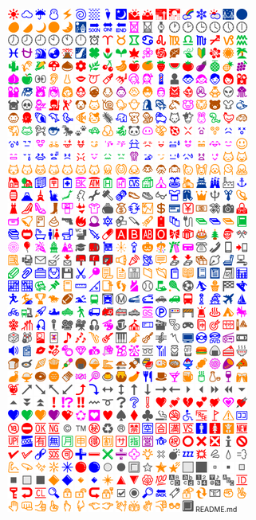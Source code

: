 [![#0001](0001.png)](../svg/0001.svg)
[![#0002](0002.png)](../svg/0002.svg)
[![#0003](0003.png)](../svg/0003.svg)
[![#0004](0004.png)](../svg/0004.svg)
[![#0005](0005.png)](../svg/0005.svg)
[![#0006](0006.png)](../svg/0006.svg)
[![#0007](0007.png)](../svg/0007.svg)
[![#0008](0008.png)](../svg/0008.svg)
[![#0009](0009.png)](../svg/0009.svg)
[![#0010](0010.png)](../svg/0010.svg)
[![#0011](0011.png)](../svg/0011.svg)
[![#0012](0012.png)](../svg/0012.svg)
[![#0013](0013.png)](../svg/0013.svg)
[![#0014](0014.png)](../svg/0014.svg)
[![#0015](0015.png)](../svg/0015.svg)
[![#0016](0016.png)](../svg/0016.svg)
[![#0017](0017.png)](../svg/0017.svg)
[![#0018](0018.png)](../svg/0018.svg)
[![#0019](0019.png)](../svg/0019.svg)
[![#0020](0020.png)](../svg/0020.svg)
[![#0021](0021.png)](../svg/0021.svg)
[![#0022](0022.png)](../svg/0022.svg)
[![#0023](0023.png)](../svg/0023.svg)
[![#0024](0024.png)](../svg/0024.svg)
[![#0025](0025.png)](../svg/0025.svg)
[![#0026](0026.png)](../svg/0026.svg)
[![#0027](0027.png)](../svg/0027.svg)
[![#0028](0028.png)](../svg/0028.svg)
[![#0029](0029.png)](../svg/0029.svg)
[![#0030](0030.png)](../svg/0030.svg)
[![#0031](0031.png)](../svg/0031.svg)
[![#0032](0032.png)](../svg/0032.svg)
[![#0033](0033.png)](../svg/0033.svg)
[![#0034](0034.png)](../svg/0034.svg)
[![#0035](0035.png)](../svg/0035.svg)
[![#0036](0036.png)](../svg/0036.svg)
[![#0037](0037.png)](../svg/0037.svg)
[![#0038](0038.png)](../svg/0038.svg)
[![#0039](0039.png)](../svg/0039.svg)
[![#0040](0040.png)](../svg/0040.svg)
[![#0041](0041.png)](../svg/0041.svg)
[![#0042](0042.png)](../svg/0042.svg)
[![#0043](0043.png)](../svg/0043.svg)
[![#0044](0044.png)](../svg/0044.svg)
[![#0045](0045.png)](../svg/0045.svg)
[![#0046](0046.png)](../svg/0046.svg)
[![#0047](0047.png)](../svg/0047.svg)
[![#0048](0048.png)](../svg/0048.svg)
[![#0049](0049.png)](../svg/0049.svg)
[![#0050](0050.png)](../svg/0050.svg)
[![#0051](0051.png)](../svg/0051.svg)
[![#0052](0052.png)](../svg/0052.svg)
[![#0053](0053.png)](../svg/0053.svg)
[![#0054](0054.png)](../svg/0054.svg)
[![#0055](0055.png)](../svg/0055.svg)
[![#0056](0056.png)](../svg/0056.svg)
[![#0057](0057.png)](../svg/0057.svg)
[![#0058](0058.png)](../svg/0058.svg)
[![#0059](0059.png)](../svg/0059.svg)
[![#0060](0060.png)](../svg/0060.svg)
[![#0061](0061.png)](../svg/0061.svg)
[![#0062](0062.png)](../svg/0062.svg)
[![#0063](0063.png)](../svg/0063.svg)
[![#0064](0064.png)](../svg/0064.svg)
[![#0065](0065.png)](../svg/0065.svg)
[![#0066](0066.png)](../svg/0066.svg)
[![#0067](0067.png)](../svg/0067.svg)
[![#0068](0068.png)](../svg/0068.svg)
[![#0069](0069.png)](../svg/0069.svg)
[![#0070](0070.png)](../svg/0070.svg)
[![#0071](0071.png)](../svg/0071.svg)
[![#0072](0072.png)](../svg/0072.svg)
[![#0073](0073.png)](../svg/0073.svg)
[![#0074](0074.png)](../svg/0074.svg)
[![#0075](0075.png)](../svg/0075.svg)
[![#0076](0076.png)](../svg/0076.svg)
[![#0077](0077.png)](../svg/0077.svg)
[![#0078](0078.png)](../svg/0078.svg)
[![#0079](0079.png)](../svg/0079.svg)
[![#0080](0080.png)](../svg/0080.svg)
[![#0081](0081.png)](../svg/0081.svg)
[![#0082](0082.png)](../svg/0082.svg)
[![#0083](0083.png)](../svg/0083.svg)
[![#0084](0084.png)](../svg/0084.svg)
[![#0085](0085.png)](../svg/0085.svg)
[![#0086](0086.png)](../svg/0086.svg)
[![#0087](0087.png)](../svg/0087.svg)
[![#0088](0088.png)](../svg/0088.svg)
[![#0089](0089.png)](../svg/0089.svg)
[![#0090](0090.png)](../svg/0090.svg)
[![#0091](0091.png)](../svg/0091.svg)
[![#0092](0092.png)](../svg/0092.svg)
[![#0093](0093.png)](../svg/0093.svg)
[![#0094](0094.png)](../svg/0094.svg)
[![#0095](0095.png)](../svg/0095.svg)
[![#0096](0096.png)](../svg/0096.svg)
[![#0097](0097.png)](../svg/0097.svg)
[![#0098](0098.png)](../svg/0098.svg)
[![#0099](0099.png)](../svg/0099.svg)
[![#0100](0100.png)](../svg/0100.svg)
[![#0101](0101.png)](../svg/0101.svg)
[![#0102](0102.png)](../svg/0102.svg)
[![#0103](0103.png)](../svg/0103.svg)
[![#0104](0104.png)](../svg/0104.svg)
[![#0105](0105.png)](../svg/0105.svg)
[![#0106](0106.png)](../svg/0106.svg)
[![#0107](0107.png)](../svg/0107.svg)
[![#0108](0108.png)](../svg/0108.svg)
[![#0109](0109.png)](../svg/0109.svg)
[![#0110](0110.png)](../svg/0110.svg)
[![#0111](0111.png)](../svg/0111.svg)
[![#0112](0112.png)](../svg/0112.svg)
[![#0113](0113.png)](../svg/0113.svg)
[![#0114](0114.png)](../svg/0114.svg)
[![#0115](0115.png)](../svg/0115.svg)
[![#0116](0116.png)](../svg/0116.svg)
[![#0117](0117.png)](../svg/0117.svg)
[![#0118](0118.png)](../svg/0118.svg)
[![#0119](0119.png)](../svg/0119.svg)
[![#0120](0120.png)](../svg/0120.svg)
[![#0121](0121.png)](../svg/0121.svg)
[![#0122](0122.png)](../svg/0122.svg)
[![#0123](0123.png)](../svg/0123.svg)
[![#0124](0124.png)](../svg/0124.svg)
[![#0125](0125.png)](../svg/0125.svg)
[![#0126](0126.png)](../svg/0126.svg)
[![#0127](0127.png)](../svg/0127.svg)
[![#0128](0128.png)](../svg/0128.svg)
[![#0129](0129.png)](../svg/0129.svg)
[![#0130](0130.png)](../svg/0130.svg)
[![#0131](0131.png)](../svg/0131.svg)
[![#0132](0132.png)](../svg/0132.svg)
[![#0133](0133.png)](../svg/0133.svg)
[![#0134](0134.png)](../svg/0134.svg)
[![#0135](0135.png)](../svg/0135.svg)
[![#0136](0136.png)](../svg/0136.svg)
[![#0137](0137.png)](../svg/0137.svg)
[![#0138](0138.png)](../svg/0138.svg)
[![#0139](0139.png)](../svg/0139.svg)
[![#0140](0140.png)](../svg/0140.svg)
[![#0141](0141.png)](../svg/0141.svg)
[![#0142](0142.png)](../svg/0142.svg)
[![#0143](0143.png)](../svg/0143.svg)
[![#0144](0144.png)](../svg/0144.svg)
[![#0145](0145.png)](../svg/0145.svg)
[![#0146](0146.png)](../svg/0146.svg)
[![#0147](0147.png)](../svg/0147.svg)
[![#0148](0148.png)](../svg/0148.svg)
[![#0149](0149.png)](../svg/0149.svg)
[![#0150](0150.png)](../svg/0150.svg)
[![#0151](0151.png)](../svg/0151.svg)
[![#0152](0152.png)](../svg/0152.svg)
[![#0153](0153.png)](../svg/0153.svg)
[![#0154](0154.png)](../svg/0154.svg)
[![#0155](0155.png)](../svg/0155.svg)
[![#0156](0156.png)](../svg/0156.svg)
[![#0157](0157.png)](../svg/0157.svg)
[![#0158](0158.png)](../svg/0158.svg)
[![#0159](0159.png)](../svg/0159.svg)
[![#0160](0160.png)](../svg/0160.svg)
[![#0161](0161.png)](../svg/0161.svg)
[![#0162](0162.png)](../svg/0162.svg)
[![#0163](0163.png)](../svg/0163.svg)
[![#0164](0164.png)](../svg/0164.svg)
[![#0165](0165.png)](../svg/0165.svg)
[![#0166](0166.png)](../svg/0166.svg)
[![#0167](0167.png)](../svg/0167.svg)
[![#0168](0168.png)](../svg/0168.svg)
[![#0169](0169.png)](../svg/0169.svg)
[![#0170](0170.png)](../svg/0170.svg)
[![#0171](0171.png)](../svg/0171.svg)
[![#0172](0172.png)](../svg/0172.svg)
[![#0173](0173.png)](../svg/0173.svg)
[![#0174](0174.png)](../svg/0174.svg)
[![#0175](0175.png)](../svg/0175.svg)
[![#0176](0176.png)](../svg/0176.svg)
[![#0177](0177.png)](../svg/0177.svg)
[![#0178](0178.png)](../svg/0178.svg)
[![#0179](0179.png)](../svg/0179.svg)
[![#0180](0180.png)](../svg/0180.svg)
[![#0181](0181.png)](../svg/0181.svg)
[![#0182](0182.png)](../svg/0182.svg)
[![#0183](0183.png)](../svg/0183.svg)
[![#0184](0184.png)](../svg/0184.svg)
[![#0185](0185.png)](../svg/0185.svg)
[![#0186](0186.png)](../svg/0186.svg)
[![#0187](0187.png)](../svg/0187.svg)
[![#0188](0188.png)](../svg/0188.svg)
[![#0189](0189.png)](../svg/0189.svg)
[![#0190](0190.png)](../svg/0190.svg)
[![#0191](0191.png)](../svg/0191.svg)
[![#0192](0192.png)](../svg/0192.svg)
[![#0193](0193.png)](../svg/0193.svg)
[![#0194](0194.png)](../svg/0194.svg)
[![#0195](0195.png)](../svg/0195.svg)
[![#0196](0196.png)](../svg/0196.svg)
[![#0197](0197.png)](../svg/0197.svg)
[![#0198](0198.png)](../svg/0198.svg)
[![#0199](0199.png)](../svg/0199.svg)
[![#0200](0200.png)](../svg/0200.svg)
[![#0201](0201.png)](../svg/0201.svg)
[![#0202](0202.png)](../svg/0202.svg)
[![#0203](0203.png)](../svg/0203.svg)
[![#0204](0204.png)](../svg/0204.svg)
[![#0205](0205.png)](../svg/0205.svg)
[![#0206](0206.png)](../svg/0206.svg)
[![#0207](0207.png)](../svg/0207.svg)
[![#0208](0208.png)](../svg/0208.svg)
[![#0209](0209.png)](../svg/0209.svg)
[![#0210](0210.png)](../svg/0210.svg)
[![#0211](0211.png)](../svg/0211.svg)
[![#0212](0212.png)](../svg/0212.svg)
[![#0213](0213.png)](../svg/0213.svg)
[![#0214](0214.png)](../svg/0214.svg)
[![#0215](0215.png)](../svg/0215.svg)
[![#0216](0216.png)](../svg/0216.svg)
[![#0217](0217.png)](../svg/0217.svg)
[![#0218](0218.png)](../svg/0218.svg)
[![#0219](0219.png)](../svg/0219.svg)
[![#0220](0220.png)](../svg/0220.svg)
[![#0221](0221.png)](../svg/0221.svg)
[![#0222](0222.png)](../svg/0222.svg)
[![#0223](0223.png)](../svg/0223.svg)
[![#0224](0224.png)](../svg/0224.svg)
[![#0225](0225.png)](../svg/0225.svg)
[![#0226](0226.png)](../svg/0226.svg)
[![#0227](0227.png)](../svg/0227.svg)
[![#0228](0228.png)](../svg/0228.svg)
[![#0229](0229.png)](../svg/0229.svg)
[![#0230](0230.png)](../svg/0230.svg)
[![#0231](0231.png)](../svg/0231.svg)
[![#0232](0232.png)](../svg/0232.svg)
[![#0233](0233.png)](../svg/0233.svg)
[![#0234](0234.png)](../svg/0234.svg)
[![#0235](0235.png)](../svg/0235.svg)
[![#0236](0236.png)](../svg/0236.svg)
[![#0237](0237.png)](../svg/0237.svg)
[![#0238](0238.png)](../svg/0238.svg)
[![#0239](0239.png)](../svg/0239.svg)
[![#0240](0240.png)](../svg/0240.svg)
[![#0241](0241.png)](../svg/0241.svg)
[![#0242](0242.png)](../svg/0242.svg)
[![#0243](0243.png)](../svg/0243.svg)
[![#0244](0244.png)](../svg/0244.svg)
[![#0245](0245.png)](../svg/0245.svg)
[![#0246](0246.png)](../svg/0246.svg)
[![#0247](0247.png)](../svg/0247.svg)
[![#0248](0248.png)](../svg/0248.svg)
[![#0249](0249.png)](../svg/0249.svg)
[![#0250](0250.png)](../svg/0250.svg)
[![#0251](0251.png)](../svg/0251.svg)
[![#0252](0252.png)](../svg/0252.svg)
[![#0253](0253.png)](../svg/0253.svg)
[![#0254](0254.png)](../svg/0254.svg)
[![#0255](0255.png)](../svg/0255.svg)
[![#0256](0256.png)](../svg/0256.svg)
[![#0257](0257.png)](../svg/0257.svg)
[![#0258](0258.png)](../svg/0258.svg)
[![#0259](0259.png)](../svg/0259.svg)
[![#0260](0260.png)](../svg/0260.svg)
[![#0261](0261.png)](../svg/0261.svg)
[![#0262](0262.png)](../svg/0262.svg)
[![#0263](0263.png)](../svg/0263.svg)
[![#0264](0264.png)](../svg/0264.svg)
[![#0265](0265.png)](../svg/0265.svg)
[![#0266](0266.png)](../svg/0266.svg)
[![#0267](0267.png)](../svg/0267.svg)
[![#0268](0268.png)](../svg/0268.svg)
[![#0269](0269.png)](../svg/0269.svg)
[![#0270](0270.png)](../svg/0270.svg)
[![#0271](0271.png)](../svg/0271.svg)
[![#0272](0272.png)](../svg/0272.svg)
[![#0273](0273.png)](../svg/0273.svg)
[![#0274](0274.png)](../svg/0274.svg)
[![#0275](0275.png)](../svg/0275.svg)
[![#0276](0276.png)](../svg/0276.svg)
[![#0277](0277.png)](../svg/0277.svg)
[![#0278](0278.png)](../svg/0278.svg)
[![#0279](0279.png)](../svg/0279.svg)
[![#0280](0280.png)](../svg/0280.svg)
[![#0281](0281.png)](../svg/0281.svg)
[![#0282](0282.png)](../svg/0282.svg)
[![#0283](0283.png)](../svg/0283.svg)
[![#0284](0284.png)](../svg/0284.svg)
[![#0285](0285.png)](../svg/0285.svg)
[![#0286](0286.png)](../svg/0286.svg)
[![#0297](0297.png)](../svg/0297.svg)
[![#0298](0298.png)](../svg/0298.svg)
[![#0299](0299.png)](../svg/0299.svg)
[![#0300](0300.png)](../svg/0300.svg)
[![#0301](0301.png)](../svg/0301.svg)
[![#0302](0302.png)](../svg/0302.svg)
[![#0303](0303.png)](../svg/0303.svg)
[![#0304](0304.png)](../svg/0304.svg)
[![#0305](0305.png)](../svg/0305.svg)
[![#0306](0306.png)](../svg/0306.svg)
[![#0307](0307.png)](../svg/0307.svg)
[![#0308](0308.png)](../svg/0308.svg)
[![#0309](0309.png)](../svg/0309.svg)
[![#0310](0310.png)](../svg/0310.svg)
[![#0311](0311.png)](../svg/0311.svg)
[![#0312](0312.png)](../svg/0312.svg)
[![#0313](0313.png)](../svg/0313.svg)
[![#0314](0314.png)](../svg/0314.svg)
[![#0315](0315.png)](../svg/0315.svg)
[![#0316](0316.png)](../svg/0316.svg)
[![#0317](0317.png)](../svg/0317.svg)
[![#0318](0318.png)](../svg/0318.svg)
[![#0319](0319.png)](../svg/0319.svg)
[![#0320](0320.png)](../svg/0320.svg)
[![#0321](0321.png)](../svg/0321.svg)
[![#0322](0322.png)](../svg/0322.svg)
[![#0323](0323.png)](../svg/0323.svg)
[![#0324](0324.png)](../svg/0324.svg)
[![#0325](0325.png)](../svg/0325.svg)
[![#0326](0326.png)](../svg/0326.svg)
[![#0327](0327.png)](../svg/0327.svg)
[![#0328](0328.png)](../svg/0328.svg)
[![#0329](0329.png)](../svg/0329.svg)
[![#0330](0330.png)](../svg/0330.svg)
[![#0331](0331.png)](../svg/0331.svg)
[![#0332](0332.png)](../svg/0332.svg)
[![#0333](0333.png)](../svg/0333.svg)
[![#0334](0334.png)](../svg/0334.svg)
[![#0335](0335.png)](../svg/0335.svg)
[![#0336](0336.png)](../svg/0336.svg)
[![#0337](0337.png)](../svg/0337.svg)
[![#0338](0338.png)](../svg/0338.svg)
[![#0339](0339.png)](../svg/0339.svg)
[![#0340](0340.png)](../svg/0340.svg)
[![#0341](0341.png)](../svg/0341.svg)
[![#0342](0342.png)](../svg/0342.svg)
[![#0343](0343.png)](../svg/0343.svg)
[![#0344](0344.png)](../svg/0344.svg)
[![#0345](0345.png)](../svg/0345.svg)
[![#0346](0346.png)](../svg/0346.svg)
[![#0347](0347.png)](../svg/0347.svg)
[![#0348](0348.png)](../svg/0348.svg)
[![#0349](0349.png)](../svg/0349.svg)
[![#0350](0350.png)](../svg/0350.svg)
[![#0351](0351.png)](../svg/0351.svg)
[![#0352](0352.png)](../svg/0352.svg)
[![#0353](0353.png)](../svg/0353.svg)
[![#0354](0354.png)](../svg/0354.svg)
[![#0355](0355.png)](../svg/0355.svg)
[![#0356](0356.png)](../svg/0356.svg)
[![#0357](0357.png)](../svg/0357.svg)
[![#0358](0358.png)](../svg/0358.svg)
[![#0359](0359.png)](../svg/0359.svg)
[![#0360](0360.png)](../svg/0360.svg)
[![#0361](0361.png)](../svg/0361.svg)
[![#0362](0362.png)](../svg/0362.svg)
[![#0363](0363.png)](../svg/0363.svg)
[![#0364](0364.png)](../svg/0364.svg)
[![#0365](0365.png)](../svg/0365.svg)
[![#0366](0366.png)](../svg/0366.svg)
[![#0367](0367.png)](../svg/0367.svg)
[![#0368](0368.png)](../svg/0368.svg)
[![#0369](0369.png)](../svg/0369.svg)
[![#0370](0370.png)](../svg/0370.svg)
[![#0371](0371.png)](../svg/0371.svg)
[![#0372](0372.png)](../svg/0372.svg)
[![#0373](0373.png)](../svg/0373.svg)
[![#0374](0374.png)](../svg/0374.svg)
[![#0375](0375.png)](../svg/0375.svg)
[![#0376](0376.png)](../svg/0376.svg)
[![#0377](0377.png)](../svg/0377.svg)
[![#0378](0378.png)](../svg/0378.svg)
[![#0379](0379.png)](../svg/0379.svg)
[![#0380](0380.png)](../svg/0380.svg)
[![#0381](0381.png)](../svg/0381.svg)
[![#0382](0382.png)](../svg/0382.svg)
[![#0383](0383.png)](../svg/0383.svg)
[![#0384](0384.png)](../svg/0384.svg)
[![#0385](0385.png)](../svg/0385.svg)
[![#0386](0386.png)](../svg/0386.svg)
[![#0387](0387.png)](../svg/0387.svg)
[![#0388](0388.png)](../svg/0388.svg)
[![#0389](0389.png)](../svg/0389.svg)
[![#0390](0390.png)](../svg/0390.svg)
[![#0391](0391.png)](../svg/0391.svg)
[![#0392](0392.png)](../svg/0392.svg)
[![#0393](0393.png)](../svg/0393.svg)
[![#0394](0394.png)](../svg/0394.svg)
[![#0395](0395.png)](../svg/0395.svg)
[![#0396](0396.png)](../svg/0396.svg)
[![#0397](0397.png)](../svg/0397.svg)
[![#0424](0424.png)](../svg/0424.svg)
[![#0425](0425.png)](../svg/0425.svg)
[![#0426](0426.png)](../svg/0426.svg)
[![#0427](0427.png)](../svg/0427.svg)
[![#0428](0428.png)](../svg/0428.svg)
[![#0429](0429.png)](../svg/0429.svg)
[![#0430](0430.png)](../svg/0430.svg)
[![#0431](0431.png)](../svg/0431.svg)
[![#0432](0432.png)](../svg/0432.svg)
[![#0433](0433.png)](../svg/0433.svg)
[![#0434](0434.png)](../svg/0434.svg)
[![#0435](0435.png)](../svg/0435.svg)
[![#0436](0436.png)](../svg/0436.svg)
[![#0437](0437.png)](../svg/0437.svg)
[![#0438](0438.png)](../svg/0438.svg)
[![#0439](0439.png)](../svg/0439.svg)
[![#0440](0440.png)](../svg/0440.svg)
[![#0441](0441.png)](../svg/0441.svg)
[![#0442](0442.png)](../svg/0442.svg)
[![#0443](0443.png)](../svg/0443.svg)
[![#0444](0444.png)](../svg/0444.svg)
[![#0445](0445.png)](../svg/0445.svg)
[![#0446](0446.png)](../svg/0446.svg)
[![#0447](0447.png)](../svg/0447.svg)
[![#0448](0448.png)](../svg/0448.svg)
[![#0449](0449.png)](../svg/0449.svg)
[![#0450](0450.png)](../svg/0450.svg)
[![#0451](0451.png)](../svg/0451.svg)
[![#0452](0452.png)](../svg/0452.svg)
[![#0453](0453.png)](../svg/0453.svg)
[![#0454](0454.png)](../svg/0454.svg)
[![#0455](0455.png)](../svg/0455.svg)
[![#0456](0456.png)](../svg/0456.svg)
[![#0457](0457.png)](../svg/0457.svg)
[![#0458](0458.png)](../svg/0458.svg)
[![#0459](0459.png)](../svg/0459.svg)
[![#0460](0460.png)](../svg/0460.svg)
[![#0461](0461.png)](../svg/0461.svg)
[![#0462](0462.png)](../svg/0462.svg)
[![#0463](0463.png)](../svg/0463.svg)
[![#0464](0464.png)](../svg/0464.svg)
[![#0465](0465.png)](../svg/0465.svg)
[![#0466](0466.png)](../svg/0466.svg)
[![#0467](0467.png)](../svg/0467.svg)
[![#0468](0468.png)](../svg/0468.svg)
[![#0469](0469.png)](../svg/0469.svg)
[![#0470](0470.png)](../svg/0470.svg)
[![#0471](0471.png)](../svg/0471.svg)
[![#0472](0472.png)](../svg/0472.svg)
[![#0473](0473.png)](../svg/0473.svg)
[![#0474](0474.png)](../svg/0474.svg)
[![#0475](0475.png)](../svg/0475.svg)
[![#0476](0476.png)](../svg/0476.svg)
[![#0477](0477.png)](../svg/0477.svg)
[![#0478](0478.png)](../svg/0478.svg)
[![#0479](0479.png)](../svg/0479.svg)
[![#0480](0480.png)](../svg/0480.svg)
[![#0481](0481.png)](../svg/0481.svg)
[![#0482](0482.png)](../svg/0482.svg)
[![#0483](0483.png)](../svg/0483.svg)
[![#0484](0484.png)](../svg/0484.svg)
[![#0485](0485.png)](../svg/0485.svg)
[![#0486](0486.png)](../svg/0486.svg)
[![#0487](0487.png)](../svg/0487.svg)
[![#0488](0488.png)](../svg/0488.svg)
[![#0489](0489.png)](../svg/0489.svg)
[![#0490](0490.png)](../svg/0490.svg)
[![#0491](0491.png)](../svg/0491.svg)
[![#0492](0492.png)](../svg/0492.svg)
[![#0493](0493.png)](../svg/0493.svg)
[![#0494](0494.png)](../svg/0494.svg)
[![#0495](0495.png)](../svg/0495.svg)
[![#0496](0496.png)](../svg/0496.svg)
[![#0497](0497.png)](../svg/0497.svg)
[![#0498](0498.png)](../svg/0498.svg)
[![#0499](0499.png)](../svg/0499.svg)
[![#0500](0500.png)](../svg/0500.svg)
[![#0501](0501.png)](../svg/0501.svg)
[![#0502](0502.png)](../svg/0502.svg)
[![#0503](0503.png)](../svg/0503.svg)
[![#0504](0504.png)](../svg/0504.svg)
[![#0505](0505.png)](../svg/0505.svg)
[![#0506](0506.png)](../svg/0506.svg)
[![#0507](0507.png)](../svg/0507.svg)
[![#0508](0508.png)](../svg/0508.svg)
[![#0509](0509.png)](../svg/0509.svg)
[![#0510](0510.png)](../svg/0510.svg)
[![#0511](0511.png)](../svg/0511.svg)
[![#0512](0512.png)](../svg/0512.svg)
[![#0513](0513.png)](../svg/0513.svg)
[![#0514](0514.png)](../svg/0514.svg)
[![#0515](0515.png)](../svg/0515.svg)
[![#0527](0527.png)](../svg/0527.svg)
[![#0528](0528.png)](../svg/0528.svg)
[![#0529](0529.png)](../svg/0529.svg)
[![#0531](0531.png)](../svg/0531.svg)
[![#0532](0532.png)](../svg/0532.svg)
[![#0533](0533.png)](../svg/0533.svg)
[![#0534](0534.png)](../svg/0534.svg)
[![#0535](0535.png)](../svg/0535.svg)
[![#0536](0536.png)](../svg/0536.svg)
[![#0537](0537.png)](../svg/0537.svg)
[![#0538](0538.png)](../svg/0538.svg)
[![#0539](0539.png)](../svg/0539.svg)
[![#0540](0540.png)](../svg/0540.svg)
[![#0541](0541.png)](../svg/0541.svg)
[![#0542](0542.png)](../svg/0542.svg)
[![#0543](0543.png)](../svg/0543.svg)
[![#0544](0544.png)](../svg/0544.svg)
[![#0545](0545.png)](../svg/0545.svg)
[![#0546](0546.png)](../svg/0546.svg)
[![#0547](0547.png)](../svg/0547.svg)
[![#0548](0548.png)](../svg/0548.svg)
[![#0549](0549.png)](../svg/0549.svg)
[![#0550](0550.png)](../svg/0550.svg)
[![#0551](0551.png)](../svg/0551.svg)
[![#0552](0552.png)](../svg/0552.svg)
[![#0553](0553.png)](../svg/0553.svg)
[![#0554](0554.png)](../svg/0554.svg)
[![#0555](0555.png)](../svg/0555.svg)
[![#0556](0556.png)](../svg/0556.svg)
[![#0557](0557.png)](../svg/0557.svg)
[![#0558](0558.png)](../svg/0558.svg)
[![#0559](0559.png)](../svg/0559.svg)
[![#0560](0560.png)](../svg/0560.svg)
[![#0561](0561.png)](../svg/0561.svg)
[![#0562](0562.png)](../svg/0562.svg)
[![#0563](0563.png)](../svg/0563.svg)
[![#0564](0564.png)](../svg/0564.svg)
[![#0565](0565.png)](../svg/0565.svg)
[![#0566](0566.png)](../svg/0566.svg)
[![#0567](0567.png)](../svg/0567.svg)
[![#0568](0568.png)](../svg/0568.svg)
[![#0569](0569.png)](../svg/0569.svg)
[![#0570](0570.png)](../svg/0570.svg)
[![#0571](0571.png)](../svg/0571.svg)
[![#0572](0572.png)](../svg/0572.svg)
[![#0573](0573.png)](../svg/0573.svg)
[![#0574](0574.png)](../svg/0574.svg)
[![#0575](0575.png)](../svg/0575.svg)
[![#0576](0576.png)](../svg/0576.svg)
[![#0577](0577.png)](../svg/0577.svg)
[![#0578](0578.png)](../svg/0578.svg)
[![#0579](0579.png)](../svg/0579.svg)
[![#0580](0580.png)](../svg/0580.svg)
[![#0581](0581.png)](../svg/0581.svg)
[![#0582](0582.png)](../svg/0582.svg)
[![#0583](0583.png)](../svg/0583.svg)
[![#0584](0584.png)](../svg/0584.svg)
[![#0585](0585.png)](../svg/0585.svg)
[![#0586](0586.png)](../svg/0586.svg)
[![#0587](0587.png)](../svg/0587.svg)
[![#0588](0588.png)](../svg/0588.svg)
[![#0589](0589.png)](../svg/0589.svg)
[![#0590](0590.png)](../svg/0590.svg)
[![#0591](0591.png)](../svg/0591.svg)
[![#0592](0592.png)](../svg/0592.svg)
[![#0593](0593.png)](../svg/0593.svg)
[![#0594](0594.png)](../svg/0594.svg)
[![#0595](0595.png)](../svg/0595.svg)
[![#0596](0596.png)](../svg/0596.svg)
[![#0597](0597.png)](../svg/0597.svg)
[![#0598](0598.png)](../svg/0598.svg)
[![#0599](0599.png)](../svg/0599.svg)
[![#0600](0600.png)](../svg/0600.svg)
[![#0601](0601.png)](../svg/0601.svg)
[![#0602](0602.png)](../svg/0602.svg)
[![#0603](0603.png)](../svg/0603.svg)
[![#0604](0604.png)](../svg/0604.svg)
[![#0605](0605.png)](../svg/0605.svg)
[![#0606](0606.png)](../svg/0606.svg)
[![#0607](0607.png)](../svg/0607.svg)
[![#0608](0608.png)](../svg/0608.svg)
[![#0609](0609.png)](../svg/0609.svg)
[![#0610](0610.png)](../svg/0610.svg)
[![#0611](0611.png)](../svg/0611.svg)
[![#0612](0612.png)](../svg/0612.svg)
[![#0613](0613.png)](../svg/0613.svg)
[![#0614](0614.png)](../svg/0614.svg)
[![#0615](0615.png)](../svg/0615.svg)
[![#0616](0616.png)](../svg/0616.svg)
[![#0617](0617.png)](../svg/0617.svg)
[![#0618](0618.png)](../svg/0618.svg)
[![#0619](0619.png)](../svg/0619.svg)
[![#0620](0620.png)](../svg/0620.svg)
[![#0621](0621.png)](../svg/0621.svg)
[![#0622](0622.png)](../svg/0622.svg)
[![#0623](0623.png)](../svg/0623.svg)
[![#0624](0624.png)](../svg/0624.svg)
[![#0625](0625.png)](../svg/0625.svg)
[![#0626](0626.png)](../svg/0626.svg)
[![#0627](0627.png)](../svg/0627.svg)
[![#0628](0628.png)](../svg/0628.svg)
[![#0629](0629.png)](../svg/0629.svg)
[![#0630](0630.png)](../svg/0630.svg)
[![#0631](0631.png)](../svg/0631.svg)
[![#0632](0632.png)](../svg/0632.svg)
[![#0633](0633.png)](../svg/0633.svg)
[![#0634](0634.png)](../svg/0634.svg)
[![#0635](0635.png)](../svg/0635.svg)
[![#0636](0636.png)](../svg/0636.svg)
[![#0637](0637.png)](../svg/0637.svg)
[![#0638](0638.png)](../svg/0638.svg)
[![#0639](0639.png)](../svg/0639.svg)
[![#0640](0640.png)](../svg/0640.svg)
[![#0641](0641.png)](../svg/0641.svg)
[![#0642](0642.png)](../svg/0642.svg)
[![#0643](0643.png)](../svg/0643.svg)
[![#0644](0644.png)](../svg/0644.svg)
[![#0645](0645.png)](../svg/0645.svg)
[![#0646](0646.png)](../svg/0646.svg)
[![#0647](0647.png)](../svg/0647.svg)
[![#0648](0648.png)](../svg/0648.svg)
[![#0649](0649.png)](../svg/0649.svg)
[![#0650](0650.png)](../svg/0650.svg)
[![#0651](0651.png)](../svg/0651.svg)
[![#0652](0652.png)](../svg/0652.svg)
[![#0653](0653.png)](../svg/0653.svg)
[![#0654](0654.png)](../svg/0654.svg)
[![#0655](0655.png)](../svg/0655.svg)
[![#0656](0656.png)](../svg/0656.svg)
[![#0657](0657.png)](../svg/0657.svg)
[![#0658](0658.png)](../svg/0658.svg)
[![#0659](0659.png)](../svg/0659.svg)
[![#0660](0660.png)](../svg/0660.svg)
[![#0661](0661.png)](../svg/0661.svg)
[![#0662](0662.png)](../svg/0662.svg)
[![#0663](0663.png)](../svg/0663.svg)
[![#0667](0667.png)](../svg/0667.svg)
[![#0668](0668.png)](../svg/0668.svg)
[![#0669](0669.png)](../svg/0669.svg)
[![#0670](0670.png)](../svg/0670.svg)
[![#0671](0671.png)](../svg/0671.svg)
[![#0672](0672.png)](../svg/0672.svg)
[![#0673](0673.png)](../svg/0673.svg)
[![#0674](0674.png)](../svg/0674.svg)
[![#0675](0675.png)](../svg/0675.svg)
[![#0676](0676.png)](../svg/0676.svg)
[![#0677](0677.png)](../svg/0677.svg)
[![#0678](0678.png)](../svg/0678.svg)
[![#0679](0679.png)](../svg/0679.svg)
[![#0680](0680.png)](../svg/0680.svg)
[![#0681](0681.png)](../svg/0681.svg)
[![#0682](0682.png)](../svg/0682.svg)
[![#0683](0683.png)](../svg/0683.svg)
[![#0684](0684.png)](../svg/0684.svg)
[![#0685](0685.png)](../svg/0685.svg)
[![#0686](0686.png)](../svg/0686.svg)
[![#0687](0687.png)](../svg/0687.svg)
[![#0688](0688.png)](../svg/0688.svg)
[![#0689](0689.png)](../svg/0689.svg)
[![#0690](0690.png)](../svg/0690.svg)
[![#0691](0691.png)](../svg/0691.svg)
[![#0692](0692.png)](../svg/0692.svg)
[![#0693](0693.png)](../svg/0693.svg)
[![#0694](0694.png)](../svg/0694.svg)
[![#0695](0695.png)](../svg/0695.svg)
[![#0696](0696.png)](../svg/0696.svg)
[![#0697](0697.png)](../svg/0697.svg)
[![#0698](0698.png)](../svg/0698.svg)
[![#0699](0699.png)](../svg/0699.svg)
[![#0700](0700.png)](../svg/0700.svg)
[![#0701](0701.png)](../svg/0701.svg)
[![#0702](0702.png)](../svg/0702.svg)
[![#0703](0703.png)](../svg/0703.svg)
[![#0704](0704.png)](../svg/0704.svg)
[![#0705](0705.png)](../svg/0705.svg)
[![#0706](0706.png)](../svg/0706.svg)
[![#0707](0707.png)](../svg/0707.svg)
[![#0708](0708.png)](../svg/0708.svg)
[![#0709](0709.png)](../svg/0709.svg)
[![#0710](0710.png)](../svg/0710.svg)
[![#0711](0711.png)](../svg/0711.svg)
[![#0712](0712.png)](../svg/0712.svg)
[![#0713](0713.png)](../svg/0713.svg)
[![#0714](0714.png)](../svg/0714.svg)
[![#0715](0715.png)](../svg/0715.svg)
[![#0716](0716.png)](../svg/0716.svg)
[![#0717](0717.png)](../svg/0717.svg)
[![#0718](0718.png)](../svg/0718.svg)
[![#0719](0719.png)](../svg/0719.svg)
[![#0720](0720.png)](../svg/0720.svg)
[![#0721](0721.png)](../svg/0721.svg)
[![#0722](0722.png)](../svg/0722.svg)
[![#0723](0723.png)](../svg/0723.svg)
[![#0724](0724.png)](../svg/0724.svg)
[![#0725](0725.png)](../svg/0725.svg)
[![#0726](0726.png)](../svg/0726.svg)
[![#0727](0727.png)](../svg/0727.svg)
[![#0728](0728.png)](../svg/0728.svg)
[![#0729](0729.png)](../svg/0729.svg)
[![#0730](0730.png)](../svg/0730.svg)
[![#0731](0731.png)](../svg/0731.svg)
[![#0732](0732.png)](../svg/0732.svg)
[![#0733](0733.png)](../svg/0733.svg)
[![#0734](0734.png)](../svg/0734.svg)
[![#0735](0735.png)](../svg/0735.svg)
[![#0736](0736.png)](../svg/0736.svg)
[![#0737](0737.png)](../svg/0737.svg)
[![#0738](0738.png)](../svg/0738.svg)
[![#0739](0739.png)](../svg/0739.svg)
[![#0740](0740.png)](../svg/0740.svg)
[![#0741](0741.png)](../svg/0741.svg)
[![#0742](0742.png)](../svg/0742.svg)
[![#0743](0743.png)](../svg/0743.svg)
[![#0744](0744.png)](../svg/0744.svg)
[![#0745](0745.png)](../svg/0745.svg)
[![#0746](0746.png)](../svg/0746.svg)
[![#0747](0747.png)](../svg/0747.svg)
[![#0748](0748.png)](../svg/0748.svg)
[![#0749](0749.png)](../svg/0749.svg)
README.md
